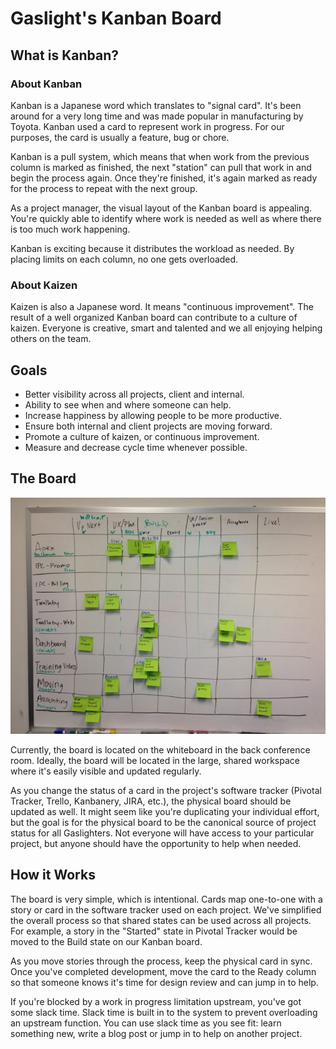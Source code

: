 # Gaslight's Kanban Board

## What is Kanban?

### About Kanban

Kanban is a Japanese word which translates to "signal card". It's been
around for a very long time and was made popular in manufacturing by
Toyota. Kanban used a card to represent work in progress. For our
purposes, the card is usually a feature, bug or chore. 

Kanban is a pull system, which means that when work from the previous
column is marked as finished, the next "station" can pull that work in
and begin the process again. Once they're finished, it's again marked as
ready for the process to repeat with the next group.

As a project manager, the visual layout of the Kanban board is
appealing. You're quickly able to identify where work is needed as well
as where there is too much work happening.

Kanban is exciting because it distributes the workload as needed. By
placing limits on each column, no one gets overloaded.

### About Kaizen

Kaizen is also a Japanese word. It means "continuous improvement". The
result of a well organized Kanban board can contribute to a culture of
kaizen. Everyone is creative, smart and talented and we all enjoying
helping others on the team. 

## Goals

* Better visibility across all projects, client and internal.
* Ability to see when and where someone can help.
* Increase happiness by allowing people to be more productive.
* Ensure both internal and client projects are moving forward.
* Promote a culture of kaizen, or continuous improvement.
* Measure and decrease cycle time whenever possible.

## The Board

![](../assets/images/kanban.jpg)

Currently, the board is located on the whiteboard in the back conference
room. Ideally, the board will be located in the large, shared workspace
where it's easily visible and updated regularly.

As you change the status of a card in the project's software tracker
(Pivotal Tracker, Trello, Kanbanery, JIRA, etc.), the physical board
should be updated as well. It might seem like you're duplicating your
individual effort, but the goal is for the physical board to be the
canonical source of project status for all Gaslighters. Not everyone
will have access to your particular project, but anyone should have the
opportunity to help when needed.

## How it Works

The board is very simple, which is intentional. Cards map one-to-one
with a story or card in the software tracker used on each project. We've
simplified the overall process so that shared states can be used across
all projects. For example, a story in the "Started" state in Pivotal
Tracker would be moved to the Build state on our Kanban board.

As you move stories through the process, keep the physical card in sync.
Once you've completed development, move the card to the Ready column so
that someone knows it's time for design review and can jump in to help.

If you're blocked by a work in progress limitation upstream, you've got
some slack time. Slack time is built in to the system to prevent
overloading an upstream function. You can use slack time as you see fit:
learn something new, write a blog post or jump in to help on another
project.

